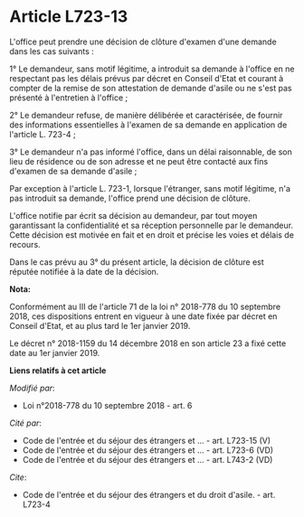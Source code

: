 # Article L723-13

L'office peut prendre une décision de clôture d'examen d'une demande dans les cas suivants :

1° Le demandeur, sans motif légitime, a introduit sa demande à l'office en ne respectant pas les délais prévus par décret en
Conseil d'Etat et courant à compter de la remise de son attestation de demande d'asile ou ne s'est pas présenté à l'entretien
à l'office ;

2° Le demandeur refuse, de manière délibérée et caractérisée, de fournir des informations essentielles à l'examen de sa
demande en application de l'article L. 723-4 ;

3° Le demandeur n'a pas informé l'office, dans un délai raisonnable, de son lieu de résidence ou de son adresse et ne peut
être contacté aux fins d'examen de sa demande d'asile ;

Par exception à l'article L. 723-1, lorsque l'étranger, sans motif légitime, n'a pas introduit sa demande, l'office prend une
décision de clôture.

L'office notifie par écrit sa décision au demandeur, par tout moyen garantissant la confidentialité et sa réception
personnelle par le demandeur. Cette décision est motivée en fait et en droit et précise les voies et délais de recours.

Dans le cas prévu au 3° du présent article, la décision de clôture est réputée notifiée à la date de la décision.

**Nota:**

Conformément au III de l'article 71 de la loi n° 2018-778 du 10 septembre 2018, ces dispositions entrent en vigueur à une
date fixée par décret en Conseil d'Etat, et au plus tard le 1er janvier 2019.

Le décret n° 2018-1159 du 14 décembre 2018 en son article 23 a fixé cette date au 1er janvier 2019.

**Liens relatifs à cet article**

_Modifié par_:

  - Loi n°2018-778 du 10 septembre 2018 - art. 6

_Cité par_:

  - Code de l'entrée et du séjour des étrangers et ... - art. L723-15 (V)
  - Code de l'entrée et du séjour des étrangers et ... - art. L723-6 (VD)
  - Code de l'entrée et du séjour des étrangers et ... - art. L743-2 (VD)

_Cite_:

  - Code de l'entrée et du séjour des étrangers et du droit d'asile. - art. L723-4
